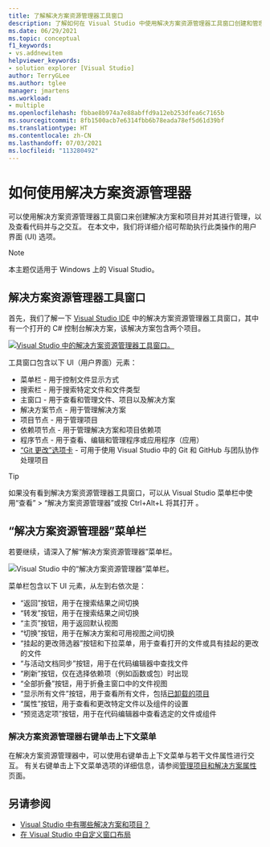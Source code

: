 ```yaml
---
title: 了解解决方案资源管理器工具窗口
description: 了解如何在 Visual Studio 中使用解决方案资源管理器工具窗口创建和管理文件、项目以及解决方案。
ms.date: 06/29/2021
ms.topic: conceptual
f1_keywords:
- vs.addnewitem
helpviewer_keywords:
- solution explorer [Visual Studio]
author: TerryGLee
ms.author: tglee
manager: jmartens
ms.workload:
- multiple
ms.openlocfilehash: fbbae8b974a7e88abffd9a12eb253dfea6c7165b
ms.sourcegitcommit: 8fb1500acb7e6314fbb6b78eada78ef5d61d39bf
ms.translationtype: HT
ms.contentlocale: zh-CN
ms.lasthandoff: 07/03/2021
ms.locfileid: "113280492"
---
```

# <a name="how-to-use-solution-explorer"></a>如何使用解决方案资源管理器

可以使用解决方案资源管理器工具窗口来创建解决方案和项目并对其进行管理，以及查看代码并与之交互。 在本文中，我们将详细介绍可帮助执行此类操作的用户界面 (UI) 选项。

> [!NOTE]
> 本主题仅适用于 Windows 上的 Visual Studio。

## <a name="solution-explorer-tool-window"></a>解决方案资源管理器工具窗口

首先，我们了解一下 [Visual Studio IDE](../get-started/visual-studio-ide.md) 中的解决方案资源管理器工具窗口，其中有一个打开的 C# 控制台解决方案，该解决方案包含两个项目。

[![Visual Studio 中的解决方案资源管理器工具窗口。](media/solution-explorer-tool-window.png)](media/solution-explorer-tool-window.png#lightbox)

工具窗口包含以下 UI（用户界面）元素：

- 菜单栏 - 用于控制文件显示方式
- 搜索栏 - 用于搜索特定文件和文件类型
- 主窗口 - 用于查看和管理文件、项目以及解决方案
- 解决方案节点 - 用于管理解决方案
- 项目节点 - 用于管理项目
- 依赖项节点 - 用于管理解决方案和项目依赖项
- 程序节点 - 用于查看、编辑和管理程序或应用程序（应用）
- [“Git 更改”选项卡](../version-control/git-with-visual-studio.md?view=vs-2019&preserve-view=true#git-changes-window) - 可用于使用 Visual Studio 中的 Git 和 GitHub 与团队协作处理项目

> [!TIP]
> 如果没有看到解决方案资源管理器工具窗口，可以从 Visual Studio 菜单栏中使用“查看” > “解决方案资源管理器”或按 Ctrl+Alt+L 将其打开    。

## <a name="solution-explorer-menu-bar"></a>“解决方案资源管理器”菜单栏

若要继续，请深入了解“解决方案资源管理器”菜单栏。

![Visual Studio 中的“解决方案资源管理器”菜单栏。](media/solution-explorer-menu-bar.png)

菜单栏包含以下 UI 元素，从左到右依次是：

- “返回”按钮，用于在搜索结果之间切换
- “转发”按钮，用于在搜索结果之间切换
- “主页”按钮，用于返回默认视图
- “切换”按钮，用于在解决方案和可用视图之间切换
- “挂起的更改筛选器”按钮和下拉菜单，用于查看打开的文件或具有挂起的更改的文件
- “与活动文档同步”按钮，用于在代码编辑器中查找文件
- “刷新”按钮，仅在选择依赖项（例如函数或包）时出现
- “全部折叠”按钮，用于折叠主窗口中的文件视图
- “显示所有文件”按钮，用于查看所有文件，包括[已卸载的项目](filtered-solutions.md#toggle-unloaded-project-visibility)
- “属性”按钮，用于查看和更改特定文件以及组件的设置
- “预览选定项”按钮，用于在代码编辑器中查看选定的文件或组件

### <a name="solution-explorer-right-click-context-menu"></a>解决方案资源管理器右键单击上下文菜单

在解决方案资源管理器中，可以使用右键单击上下文菜单与若干文件属性进行交互。 有关右键单击上下文菜单选项的详细信息，请参阅[管理项目和解决方案属性](managing-project-and-solution-properties.md)页面。

## <a name="see-also"></a>另请参阅

- [Visual Studio 中有哪些解决方案和项目？](solutions-and-projects-in-visual-studio.md)
- [在 Visual Studio 中自定义窗口布局](customizing-window-layouts-in-visual-studio.md)
